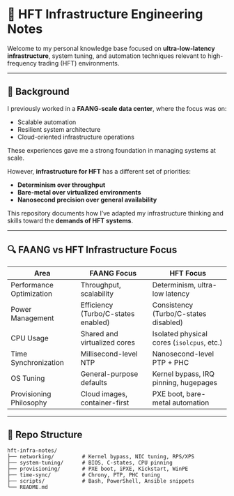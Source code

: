 # 🧠 HFT Infrastructure Engineering Notes

Welcome to my personal knowledge base focused on **ultra-low-latency infrastructure**, system tuning, and automation techniques relevant to high-frequency trading (HFT) environments.

---

## 👋 Background

I previously worked in a **FAANG-scale data center**, where the focus was on:
- Scalable automation
- Resilient system architecture
- Cloud-oriented infrastructure operations

These experiences gave me a strong foundation in managing systems at scale.

However, **infrastructure for HFT** has a different set of priorities:
- **Determinism over throughput**
- **Bare-metal over virtualized environments**
- **Nanosecond precision over general availability**

This repository documents how I’ve adapted my infrastructure thinking and skills toward the **demands of HFT systems**.

---

## 🔍 FAANG vs HFT Infrastructure Focus

| Area                        | FAANG Focus                          | HFT Focus                                |
|-----------------------------|---------------------------------------|-------------------------------------------|
| Performance Optimization    | Throughput, scalability               | Determinism, ultra-low latency            |
| Power Management            | Efficiency (Turbo/C-states enabled)   | Consistency (Turbo/C-states disabled)     |
| CPU Usage                   | Shared and virtualized cores          | Isolated physical cores (`isolcpus`, etc.)|
| Time Synchronization        | Millisecond-level NTP                 | Nanosecond-level PTP + PHC                |
| OS Tuning                   | General-purpose defaults              | Kernel bypass, IRQ pinning, hugepages     |
| Provisioning Philosophy     | Cloud images, container-first         | PXE boot, bare-metal automation           |

---

## 📂 Repo Structure

```text
hft-infra-notes/
├── networking/         # Kernel bypass, NIC tuning, RPS/XPS
├── system-tuning/      # BIOS, C-states, CPU pinning
├── provisioning/       # PXE boot, iPXE, Kickstart, WinPE
├── time-sync/          # Chrony, PTP, PHC tuning
├── scripts/            # Bash, PowerShell, Ansible snippets
└── README.md

